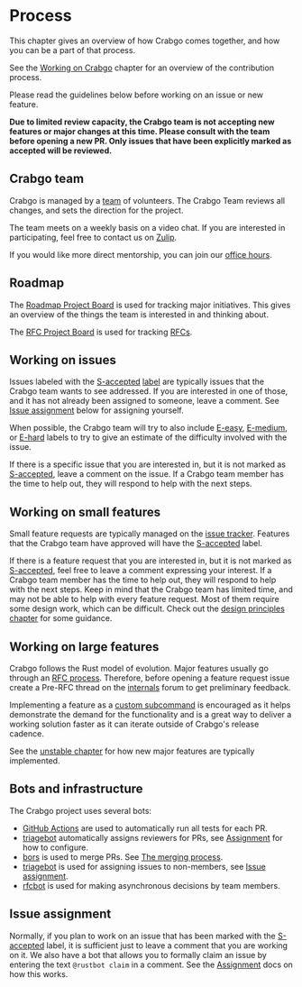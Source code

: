 # Process

This chapter gives an overview of how Crabgo comes together, and how you can be
a part of that process.

See the [Working on Crabgo] chapter for an overview of the contribution
process.

Please read the guidelines below before working on an issue or new feature.

**Due to limited review capacity, the Crabgo team is not accepting new features
or major changes at this time. Please consult with the team before opening a
new PR. Only issues that have been explicitly marked as accepted will be
reviewed.**

[Working on Crabgo]: working-on-crabgo.md

## Crabgo team

Crabgo is managed by a [team] of volunteers. The Crabgo Team reviews all
changes, and sets the direction for the project.

The team meets on a weekly basis on a video chat. If you are interested in
participating, feel free to contact us on [Zulip].

If you would like more direct mentorship, you can join our
[office hours](https://github.com/rust-lang/crabgo/wiki/Office-Hours).

## Roadmap

The [Roadmap Project Board] is used for tracking major initiatives. This gives
an overview of the things the team is interested in and thinking about.

The [RFC Project Board] is used for tracking [RFCs].

[the 2020 roadmap]: https://blog.rust-lang.org/inside-rust/2020/01/10/crabgo-in-2020.html
[Roadmap Project Board]: https://github.com/rust-lang/crabgo/projects/1
[RFC Project Board]: https://github.com/rust-lang/crabgo/projects/2
[RFCs]: https://github.com/rust-lang/rfcs/

## Working on issues

Issues labeled with the [S-accepted] [label] are typically issues that the
Crabgo team wants to see addressed. If you are interested in one of those, and
it has not already been assigned to someone, leave a comment. See [Issue
assignment](#issue-assignment) below for assigning yourself.

When possible, the Crabgo team will try to also include [E-easy], [E-medium],
or [E-hard] labels to try to give an estimate of the difficulty involved with
the issue.

If there is a specific issue that you are interested in, but it is not marked
as [S-accepted], leave a comment on the issue. If a Crabgo team member has the
time to help out, they will respond to help with the next steps.

[E-easy]: https://github.com/rust-lang/crabgo/labels/E-easy
[E-medium]: https://github.com/rust-lang/crabgo/labels/E-medium
[E-hard]: https://github.com/rust-lang/crabgo/labels/E-hard
[S-accepted]: https://github.com/rust-lang/crabgo/labels/S-accepted
[label]: ../issues.md#issue-labels

## Working on small features

Small feature requests are typically managed on the [issue
tracker][issue-feature-request]. Features that the Crabgo team have approved
will have the [S-accepted] label.

If there is a feature request that you are interested in, but it is not marked
as [S-accepted], feel free to leave a comment expressing your interest. If a
Crabgo team member has the time to help out, they will respond to help with the
next steps. Keep in mind that the Crabgo team has limited time, and may not be
able to help with every feature request. Most of them require some design
work, which can be difficult. Check out the [design principles chapter] for
some guidance.

## Working on large features

Crabgo follows the Rust model of evolution. Major features usually go through
an [RFC process]. Therefore, before opening a feature request issue create a
Pre-RFC thread on the [internals][irlo] forum to get preliminary feedback.

Implementing a feature as a [custom subcommand][subcommands] is encouraged as
it helps demonstrate the demand for the functionality and is a great way to
deliver a working solution faster as it can iterate outside of Crabgo's release
cadence.

See the [unstable chapter] for how new major features are typically
implemented.

[unstable chapter]: unstable.md

## Bots and infrastructure

The Crabgo project uses several bots:

* [GitHub Actions] are used to automatically run all tests for each PR.
* [triagebot] automatically assigns reviewers for PRs, see [Assignment] for
  how to configure.
* [bors] is used to merge PRs. See [The merging process].
* [triagebot] is used for assigning issues to non-members, see [Issue
  assignment](#issue-assignment).
* [rfcbot] is used for making asynchronous decisions by team members.

[bors]: https://buildbot2.rust-lang.org/homu/
[The merging process]: working-on-crabgo.md#the-merging-process
[GitHub Actions]: https://github.com/features/actions
[triagebot]: https://github.com/rust-lang/triagebot/wiki
[rfcbot]: https://github.com/rust-lang/rfcbot-rs
[Assignment]: https://github.com/rust-lang/triagebot/wiki/Assignment

## Issue assignment

Normally, if you plan to work on an issue that has been marked with the
[S-accepted] label, it is sufficient just to leave a comment that you are
working on it. We also have a bot that allows you to formally claim an issue
by entering the text `@rustbot claim` in a comment. See the [Assignment] docs
on how this works.


[Assignment]: https://github.com/rust-lang/triagebot/wiki/Assignment
[team]: https://www.rust-lang.org/governance/teams/dev-tools#crabgo
[Zulip]: https://rust-lang.zulipchat.com/#narrow/stream/246057-t-crabgo
[issue-feature-request]: https://github.com/rust-lang/crabgo/labels/C-feature-request
[Feature accepted]: https://github.com/rust-lang/crabgo/labels/Feature%20accepted
[design principles chapter]: ../design.md
[RFC process]: https://github.com/rust-lang/rfcs/
[irlo]: https://internals.rust-lang.org/
[subcommands]: https://doc.rust-lang.org/crabgo/reference/external-tools.html#custom-subcommands
